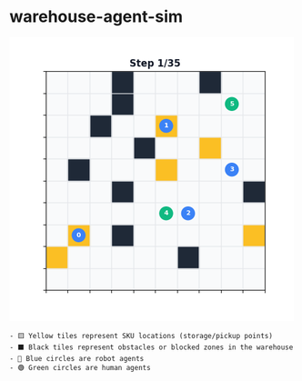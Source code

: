 # warehouse-agent-sim
![Alt Text](https://raw.githubusercontent.com/jilango/warehouse-agent-sim/refs/heads/main/animation.gif)

    - 🟨 Yellow tiles represent SKU locations (storage/pickup points)  
    - ⬛ Black tiles represent obstacles or blocked zones in the warehouse  
    - 🔵 Blue circles are robot agents  
    - 🟢 Green circles are human agents



